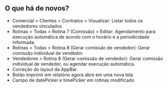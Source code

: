 ## O que há de novos?

* Comercial > Clientes > Contratos > Visualizar: Listar todos os vendedores vinculados
* Rotinas > Todas > Rotina 7 (Comissão) > Editar: Agendamento para execução automática de acordo com o horário e a periodicidade informada.
* Rotinas > Todas > Rotina 8 (Gerar comissão de vendedor): Gerar comissão individual de vendedor.
* Vendedores > Rotina 8 (Gerar comissão de vendedor): Gerar comissão individual de vendedor, ou agendar execução automática.
* Correção do layout da AppBar.
* Botão imprimir em relatório agora abre em uma nova tela
* Campo de datePicker e timePicker em rotinas modificado